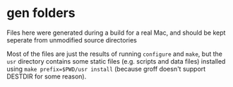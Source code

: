 # gen folders
Files here were generated during a build for a real Mac, and should be kept seperate from unmodified source directories

Most of the files are just the results of running `configure` and `make`, but the `usr` directory contains some static files (e.g. scripts and data files) installed using `make prefix=$PWD/usr install` (because groff doesn't support DESTDIR for some reason).

